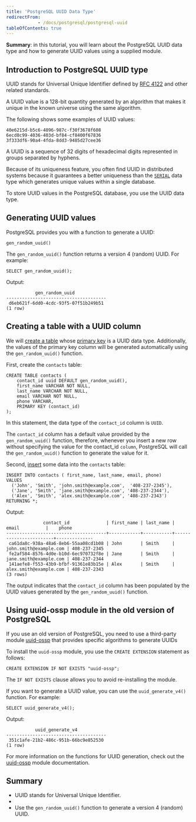 ```yaml
---
title: 'PostgreSQL UUID Data Type'
redirectFrom: 
            - /docs/postgresql/postgresql-uuid
tableOfContents: true
---
```



**Summary**: in this tutorial, you will learn about the PostgreSQL UUID data type and how to generate UUID values using a supplied module.





## Introduction to PostgreSQL UUID type





UUID stands for Universal Unique Identifier defined by [RFC 4122](https://tools.ietf.org/html/rfc4122 "UUID") and other related standards.





A UUID value is a 128-bit quantity generated by an algorithm that makes it unique in the known universe using the same algorithm.





The following shows some examples of UUID values:





```
40e6215d-b5c6-4896-987c-f30f3678f608
6ecd8c99-4036-403d-bf84-cf8400f67836
3f333df6-90a4-4fda-8dd3-9485d27cee36
```





A UUID is a sequence of 32 digits of hexadecimal digits represented in groups separated by hyphens.





Because of its uniqueness feature, you often find UUID in distributed systems because it guarantees a better uniqueness than the [`SERIAL`](/docs/postgresql/postgresql-serial) data type which generates unique values within a single database.





To store UUID values in the PostgreSQL database, you use the UUID data type.





## Generating UUID values





PostgreSQL provides you with a function to generate a UUID:





```
gen_random_uuid()
```





The `gen_random_uuid()` function returns a version 4 (random) UUID. For example:





```
SELECT gen_random_uuid();
```





Output:





```
           gen_random_uuid
--------------------------------------
 d6eb621f-6dd0-4cdc-93f5-07f51b249b51
(1 row)
```





## Creating a table with a UUID column





We will [create a table](/docs/postgresql/postgresql-create-table/) whose [primary key](https://www.postgresqltutorial.com/postgresql-tutorial/postgresql-primary-key) is a UUID data type. Additionally, the values of the primary key column will be generated automatically using the `gen_random_uuid()` function.





First, create the `contacts` table:





```
CREATE TABLE contacts (
    contact_id uuid DEFAULT gen_random_uuid(),
    first_name VARCHAR NOT NULL,
    last_name VARCHAR NOT NULL,
    email VARCHAR NOT NULL,
    phone VARCHAR,
    PRIMARY KEY (contact_id)
);
```





In this statement, the data type of the `contact_id` column is `UUID`.





The `contact_id` column has a default value provided by the `gen_random_uuid()` function, therefore, whenever you insert a new row without specifying the value for the contact_id `column`, PostgreSQL will call the `gen_random_uuid()` function to generate the value for it.





Second, [insert](/docs/postgresql/postgresql-insert) some data into the `contacts` table:





```
INSERT INTO contacts ( first_name, last_name, email, phone)
VALUES
  ('John', 'Smith', 'john.smith@example.com',  '408-237-2345'),
  ('Jane', 'Smith', 'jane.smith@example.com', '408-237-2344'),
  ('Alex', 'Smith', 'alex.smith@example.com', '408-237-2343')
RETURNING *;
```





Output:





```
              contact_id              | first_name | last_name |         email          |    phone
--------------------------------------+------------+-----------+------------------------+--------------
 ca61da8c-938a-48a6-8eb6-55aa08cd1b08 | John       | Smith     | john.smith@example.com | 408-237-2345
 fe2af584-8576-4d0e-b10d-6ec970732f8e | Jane       | Smith     | jane.smith@example.com | 408-237-2344
 141aefe8-f553-43b9-bfbf-91361e83b15e | Alex       | Smith     | alex.smith@example.com | 408-237-2343
(3 rows)
```





The output indicates that the `contact_id` column has been populated by the UUID values generated by the `gen_random_uuid()` function.





## Using uuid-ossp module in the old version of PostgreSQL





If you use an old version of PostgreSQL, you need to use a third-party module [uuid-ossp](https://www.postgresql.org/docs/16/uuid-ossp.html) that provides specific algorithms to generate UUIDs





To install the `uuid-ossp` module, you use the `CREATE EXTENSION` statement as follows:





```
CREATE EXTENSION IF NOT EXISTS "uuid-ossp";
```





The `IF NOT EXISTS` clause allows you to avoid re-installing the module.





If you want to generate a UUID value, you can use the `uuid_generate_v4()` function. For example:





```
SELECT uuid_generate_v4();
```





Output:





```
           uuid_generate_v4
--------------------------------------
 351c1afe-21b2-486c-951b-66bc9e852530
(1 row)
```





For more information on the functions for UUID generation, check out the [uuid-ossp](https://www.postgresql.org/docs/9.5/static/uuid-ossp.html) module documentation.





## Summary





- UUID stands for Universal Unique Identifier.
-
- Use the `gen_random_uuid()` function to generate a version 4 (random) UUID.


